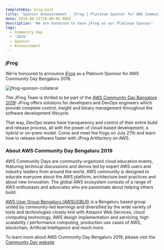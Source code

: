 ```yaml
---
templateKey: blog-post
title: 'Sponsor Announcement - jFrog | Platinum Sponsor for AWS Community Day 2019'
date: 2019-06-21T10:00:00.000Z
description: 'We are honoured to have jFrog as our Platinum Sponsor'
tags:
  - Community Day
  - '2019'
  - Sponsor
  - Announcement
---
```


### jFrog 

We're honoured to announce [jFrog](https://jfrog.com/) as a Platinum Sponsor for AWS Community Day Bengaluru 2019.

![jfrog-sponsor-collateral](/img/communityday2019/jfrog.png)

The JFrog Team is thrilled to be part of the [AWS Community Day Bangalore 2019](https://communityday.awsugblr.in)! JFrog offers solutions for developers and DevOps engineers which provide complete control, insight and binary management throughout the software development lifecycle.

That way, DevOps teams have transparency and control of their entire build and release process, all with the power of cloud-based development, a hybrid or on-prem model. Come and meet the frogs on July 27th and learn how to release software faster with JFrog Artifactory on AWS.

### About AWS Community Day Bengaluru 2019

AWS Community Days are community-organized cloud education events, featuring technical discussions and demos led by expert AWS users and industry leaders from around the world. AWS community is designed to educate everyone about the AWS platform, architecture best practices and about new innovation. The global AWS ecosystem consists of a range of AWS enthusiasts and advocates who are passionate about helping others build.

[AWS User Group Bengaluru (AWSUGBLR)](https://awsugblr.in) is a Bengaluru based group united by community-led learnings and diversified by the wide variety of tools and technologies closely knit with Amazon Web Services, cloud computing technology, AWS design implementation and servicing, high scalability / performance computing, production use cases of AWS, blockchain, Artificial Intelligence and much more. 

To learn more about AWS Community Day Bengaluru 2019, please visit the [Community Day website](https://communityday.awsugblr.in)
